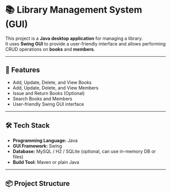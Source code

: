 # 📚 Library Management System (GUI)

This project is a **Java desktop application** for managing a library.  
It uses **Swing GUI** to provide a user-friendly interface and allows performing CRUD operations on **books** and **members**.

---

## 🚀 Features
- Add, Update, Delete, and View Books  
- Add, Update, Delete, and View Members  
- Issue and Return Books (Optional)  
- Search Books and Members  
- User-friendly Swing GUI interface  

---

## 🛠 Tech Stack
- **Programming Language:** Java  
- **GUI Framework:** Swing  
- **Database:** MySQL / H2 / SQLite (optional, can use in-memory DB or files)  
- **Build Tool:** Maven or plain Java  

---

## 📦 Project Structure
